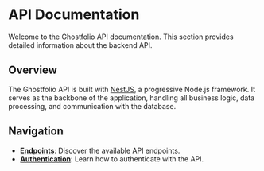 # API Documentation

Welcome to the Ghostfolio API documentation. This section provides detailed information about the backend API.

## Overview

The Ghostfolio API is built with [NestJS](https://nestjs.com/), a progressive Node.js framework. It serves as the backbone of the application, handling all business logic, data processing, and communication with the database.

## Navigation

*   **[Endpoints](./endpoints.md)**: Discover the available API endpoints.
*   **[Authentication](./authentication.md)**: Learn how to authenticate with the API.
